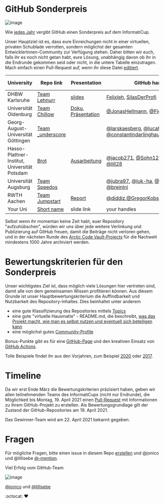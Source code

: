 # GitHub Sonderpreis

![image](https://cloud.githubusercontent.com/assets/1872314/19119326/b43d4978-8b1f-11e6-9736-a31f92e75424.png)

Wie [jedes Jahr](https://github.com/informatiCup/informatiCup2020/tree/master/github-sonderpreis) vergibt GitHub einen Sonderpreis auf dem InformatiCup.

Unser Hauptziel ist es, dass eure Einreichungen nicht in einer virtuellen, privaten Schublade verrotten, sondern möglichst der gesamten EntwicklerInnen-Community zur Verfügung stehen.
Daher bitten wir euch, falls ihr es noch nicht getan habt, eure Lösung, unabhängig davon ob ihr in die Endrunde gekommen seid oder nicht, in die untere Tabelle einzutragen.
Mach einfach einen Pull-Request auf, wenn ihr diese Datei [editiert](https://github.com/informatiCup/informatiCup2021/edit/master/github-sonderpreis/README.md).

| University | Repo link                                                          | Presentation | GitHub handles                                  | Further remarks                                                                           |
|------------|--------------------------------------------------------------------|--------------|-------------------------------------------------|-------------------------------------------------------------------------------------------|
| DHBW Karlsruhe   | [Team Lehnurr](https://github.com/Lehnurr/spe-ed-solver)                          |[slides](https://github.com/Lehnurr/spe-ed-solver/tree/main/elaboration)    |[Felixleh](https://github.com/Felixleh), [SilasDerProfi](https://github.com/SilasDerProfi)                                     |                                                                               |
| Universität Oldenburg | [Team Chillow](https://github.com/jonashellmann/informaticup21-team-chillow) | [Doku](https://github.com/jonashellmann/informaticup21-team-chillow/blob/main/Dokumentation%20Team%20Chillow%20Universitaet%20Oldenburg.pdf), [Präsentation](https://github.com/jonashellmann/informaticup21-team-chillow/blob/main/Praesentation%20Team%20Chillow%20Universitaet%20Oldenburg.pdf) | [@JonasHellmann](https://github.com/jonashellmann), [@Florian3007](https://github.com/Florian3007) |                                                                              |
| Georg-August-Universität Göttingen   | [Team _underscore](https://spe_ed.pages.gwdg.de/)                          |     |[@larskaesberg](https://gitlab.gwdg.de/l.kaesberg), [@lucafrancis](https://gitlab.gwdg.de/lucajoshua.francis), [@constantindarlinghaus](https://gitlab.gwdg.de/c.dalinghaus), [@philippengel](https://gitlab.gwdg.de/philipp.engel)                                 |                                                                        |
| Hasso-Plattner-Institut, Universität Potsdam | [Brot](https://github.com/TeamBrot/client/)                          |[Ausarbeitung](https://github.com/TeamBrot/paper/blob/main/ausarbeitung.pdf)|[@jacob271](https://github.com/jacob271), [@Sohn123](https://github.com/Sohn123), [@rgwohlbold](https://github.com/rgwohlbold), [@lill28](https://github.com/lill28)| Gewinner des GitHub Sonderpreises :tada: |
| Universität Augsburg   | [Team Speedos](https://github.com/jubra97/speedos) | | [@jubra97](https://github.com/jubra97), [@luk-ha](https://github.com/luk-ha), [@MaxDemmler](https://github.com/MaxDemmler), [@breinlni](https://github.com/breinlni) | :smiling_imp: |
| RWTH Aachen   | [Team Jumpstart](https://github.com/TeamJumpstart/InformatiCup2021) | [Report](https://github.com/TeamJumpstart/InformatiCup2021/releases/download/v1.0.0-submission/Informaticup2021.Theoretische.Ausarbeitung.pdf) |[@diddiz](https://github.com/DiddiZ),[@GregorKobsik](https://github.com/GregorKobsik),[@ManuelPozor](https://github.com/ManuelPozor)|[Website](https://teamjumpstart.github.io/InformatiCup2021/)
| Your Uni   | [Short name](https://github.com/org/repo)                          |slide link    |your handles                                     |your remarks                                                                               |


Selbst wenn ihr momentan keine Zeit habt, euer Repository "aufzuhübschen", würden wir uns über jede weitere Verlinkung und Publizierung auf GitHub freuen, damit die Beiträge nicht verloren gehen, und in der nächsten Runde des [Arctic Code Vault-Projects](https://www.youtube.com/watch?v=fzI9FNjXQ0o) für die Nachwelt mindestens 1000 Jahre archiviert werden.

# Bewertungskriterien für den Sonderpreis

Unser wichtigstes Ziel ist, dass möglich viele Lösungen hier vertreten sind, damit alle von dem gemeinsamen Wissen profitieren können. Aus diesem Grunde ist unser Hauptbewertungskriterium die Auffindbarkeit und Nutzbarkeit des Repository-Inhaltes. Dies beinhaltet unter anderem
* eine gute Klassifizierung des Repositories mittels [Topics](https://github.blog/2017-01-31-introducing-topics/)
* eine gute "virtuelle Hausmatte" - README.md, die beschreibt, [was das Projekt macht, wie man es selbst nutzen und eventuell sich beteiligen kann](https://opensource.guide/starting-a-project/#writing-a-readme)
* eine möglichst gutes [Community-Profile](https://github.com/github/opensource.guide/community)

Bonus-Punkte gibt es für eine [GitHub-Page](https://guides.github.com/features/pages/) und den kreativen Einsatz von [GitHub Actions](https://github.com/features/actions).

Tolle Beispiele findet ihr aus den Vorjahren, zum Beispiel [2020](https://github.com/informatiCup/informatiCup2020/tree/master/github-sonderpreis) oder [2017](https://github.com/informatiCup/informatiCup2017/tree/master/results).

# Timeline

Da wir erst Ende März die Bewertungskriterien präzisiert haben, geben wir allen teilnehmenden Teams des InformatiCups (nicht nur Endrunde), die Möglichkeit bis Montag, 19. April 2021 einen [Pull-Request](https://github.com/informatiCup/informatiCup2021/edit/master/github-sonderpreis/README.md) mit Informationen zu ihrem GitHub-Projekt zu erstellen. Als Bewertungsgrundlage gilt der Zustand der GitHub-Repositories am 19. April 2021.

Das Gewinner-Team wird am 22. April 2021 bekannt gegeben.

# Fragen

Für mögliche Fragen, bitte einen issue in diesem Repo [erstellen](https://github.com/informatiCup/informatiCup2021/issues/new) und @jonico und @lillisebe [@-mention](https://help.github.com/en/github/writing-on-github/basic-writing-and-formatting-syntax#mentioning-people-and-teams).

Viel Erfolg vom GitHub-Team

![image](https://user-images.githubusercontent.com/1872314/77528545-6fe65980-6e8e-11ea-969e-df33549d9bab.png)

[@jonico](https://github.com/jonico) und [@lillisebe](https://github.com/lillisebe)

:octocat: :heart:
